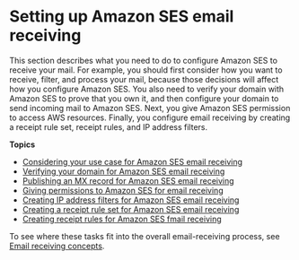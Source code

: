 # Setting up Amazon SES email receiving<a name="receiving-email-setting-up"></a>

This section describes what you need to do to configure Amazon SES to receive your mail\. For example, you should first consider how you want to receive, filter, and process your mail, because those decisions will affect how you configure Amazon SES\. You also need to verify your domain with Amazon SES to prove that you own it, and then configure your domain to send incoming mail to Amazon SES\. Next, you give Amazon SES permission to access AWS resources\. Finally, you configure email receiving by creating a receipt rule set, receipt rules, and IP address filters\.

**Topics**
+ [Considering your use case for Amazon SES email receiving](receiving-email-consider-use-case.md)
+ [Verifying your domain for Amazon SES email receiving](receiving-email-verification.md)
+ [Publishing an MX record for Amazon SES email receiving](receiving-email-mx-record.md)
+ [Giving permissions to Amazon SES for email receiving](receiving-email-permissions.md)
+ [Creating IP address filters for Amazon SES email receiving](receiving-email-ip-filters.md)
+ [Creating a receipt rule set for Amazon SES email receiving](receiving-email-receipt-rule-set.md)
+ [Creating receipt rules for Amazon SES fmail receiving](receiving-email-receipt-rules.md)

To see where these tasks fit into the overall email\-receiving process, see [Email receiving concepts](receiving-email-concepts.md)\.